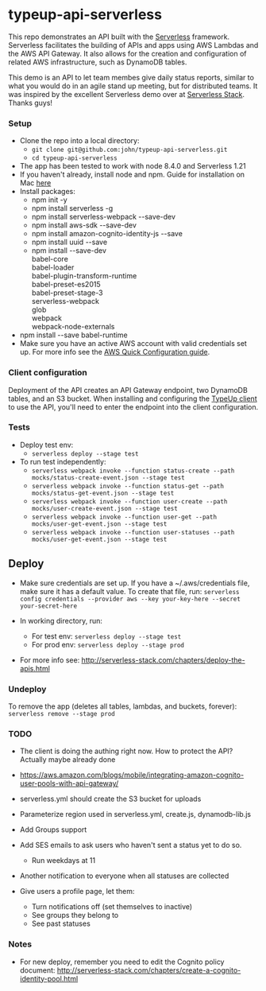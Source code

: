 # typeup-api-serverless

This repo demonstrates an API built with the [Serverless](https://serverless.com/) framework. Serverless facilitates the building of APIs and apps using AWS Lambdas and the AWS API Gateway. It also allows for the creation and configuration of related AWS infrastructure, such as DynamoDB tables.

This demo is an API to let team membes give daily status reports, similar to what you would do in an agile stand up meeting, but for distributed teams. It was inspired by the excellent Serverless demo over at [Serverless Stack](http://serverless-stack.com/). Thanks guys!

### Setup

- Clone the repo into a local directory:
  - `git clone git@github.com:john/typeup-api-serverless.git`
  - `cd typeup-api-serverless`
- The app has been tested to work with node 8.4.0 and Serverless 1.21
- If you haven't already, install node and npm. Guide for installation on Mac [here](https://treehouse.github.io/installation-guides/mac/node-mac.html)
- Install packages:
  - npm init -y
  - npm install serverless -g
  - npm install serverless-webpack --save-dev
  - npm install aws-sdk --save-dev
  - npm install amazon-cognito-identity-js --save
  - npm install uuid --save
  - npm install --save-dev \
    babel-core \
    babel-loader \
    babel-plugin-transform-runtime \
    babel-preset-es2015 \
    babel-preset-stage-3 \
    serverless-webpack \
    glob \
    webpack \
    webpack-node-externals
- npm install --save babel-runtime
- Make sure you have an active AWS account with valid credentials set up. For more info see the [AWS Quick Configuration guide](https://docs.aws.amazon.com/cli/latest/userguide/cli-chap-getting-started.html#cli-quick-configuration).

### Client configuration
Deployment of the API creates an API Gateway endpoint, two DynamoDB tables, and an S3 bucket. When installing and configuring the [TypeUp client](https://github.com/john/typeup-client) to use the API, you'll need to enter the endpoint into the client configuration.

### Tests
- Deploy test env:
  - `serverless deploy --stage test`
- To run test independently:
  - `serverless webpack invoke --function status-create --path mocks/status-create-event.json --stage test`
  - `serverless webpack invoke --function status-get --path mocks/status-get-event.json --stage test`
  - `serverless webpack invoke --function user-create --path mocks/user-create-event.json --stage test`
  - `serverless webpack invoke --function user-get --path mocks/user-get-event.json --stage test`
  - `serverless webpack invoke --function user-statuses --path mocks/user-get-event.json --stage test`

## Deploy
- Make sure credentials are set up. If you have a ~/.aws/credentials file, make sure it has a default value. To create that file, run:
`serverless config credentials --provider aws --key your-key-here --secret your-secret-here`

- In working directory, run:
  - For test env: `serverless deploy --stage test`
  - For prod env: `serverless deploy --stage prod`
- For more info see: http://serverless-stack.com/chapters/deploy-the-apis.html

### Undeploy
To remove the app (deletes all tables, lambdas, and buckets, forever):
`serverless remove --stage prod`


### TODO

- The client is doing the authing right now. How to protect the API? Actually maybe already done
- https://aws.amazon.com/blogs/mobile/integrating-amazon-cognito-user-pools-with-api-gateway/

- serverless.yml should create the S3 bucket for uploads
- Parameterize region used in serverless.yml, create.js, dynamodb-lib.js
- Add Groups support
- Add SES emails to ask users who haven't sent a status yet to do so.
  - Run weekdays at 11
- Another notification to everyone when all statuses are collected

- Give users a profile page, let them:
  - Turn notifications off (set themselves to inactive)
  - See groups they belong to
  - See past statuses

### Notes
- For new deploy, remember you need to edit the Cognito policy document:
http://serverless-stack.com/chapters/create-a-cognito-identity-pool.html

